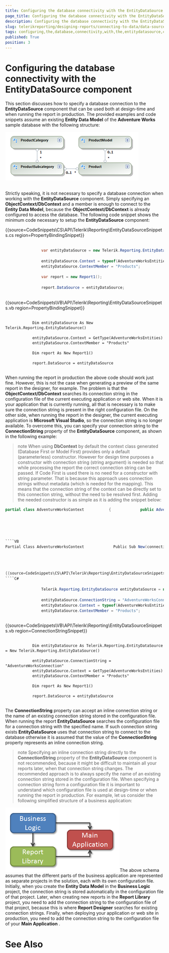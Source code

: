 ```yaml
---
title: Configuring the database connectivity with the EntityDataSource component
page_title: Configuring the database connectivity with the EntityDataSource component | for Telerik Reporting Documentation
description: Configuring the database connectivity with the EntityDataSource component
slug: telerikreporting/designing-reports/connecting-to-data/data-source-components/entitydatasource-component/configuring-the-database-connectivity-with-the-entitydatasource-component
tags: configuring,the,database,connectivity,with,the,entitydatasource,component
published: True
position: 3
---
```


# Configuring the database connectivity with the EntityDataSource component



This section discusses how to specify a database connection to the __EntityDataSource__ component      	that can be used both at design-time and when running the report in production. The provided examples      	and code snippets assume an existing __Entity Data Model__ of the __Adventure Works__ sample database with the      	following structure:

  

  ![](images/DataSources/EntityDataSourceAdventureWorksEntityModel.png)

## 

Strictly speaking, it is not necessary to specify a database connection when working with the        	__EntityDataSource__ component. Simply specifying an __ObjectContext/DbContext__ and a member is enough to connect to        	the __Entity Data Model__, because the __ObjectContext/DbContext__ is already configured to access the database. The        	following code snippet shows the minimum code necessary to setup the __EntityDataSource__ component:       	

{{source=CodeSnippets\CS\API\Telerik\Reporting\EntityDataSourceSnippets.cs region=PropertyBindingSnippet}}
````C#
	
	            var entityDataSource = new Telerik.Reporting.EntityDataSource();
	
	            entityDataSource.Context = typeof(AdventureWorksEntities);
	            entityDataSource.ContextMember = "Products";
	
	            var report = new Report1();
	
	            report.DataSource = entityDataSource;
	
````



{{source=CodeSnippets\VB\API\Telerik\Reporting\EntityDataSourceSnippets.vb region=PropertyBindingSnippet}}
````VB
	
	        Dim entityDataSource As New Telerik.Reporting.EntityDataSource()
	
	        entityDataSource.Context = GetType(AdventureWorksEntities)
	        entityDataSource.ContextMember = "Products"
	
	        Dim report As New Report1()
	
	        report.DataSource = entityDataSource
	
````



When running the report in production the above code should work just fine. However, this is not        	the case when generating a preview of the same report in the designer, for example. The problem is that        	the __ObjectContext/DbContext__ searches its connection string in the configuration file of the current executing        	application or web site. When it is your application that is currently running, all that is necessary        	is to make sure the connection string is present in the right configuration file. On the other side,        	when running the report in the designer, the current executing application is __Microsoft Visual Studio__,        	so the connection string is no longer available. To overcome this, you can specify your connection        	string to the __ConnectionString__ property of the __EntityDataSource__ component, as shown in the following        	example:         

>note            When using  __DbContext__  by default the context class generated (Database First or Model First) provides only a default (parameterless) constructor.           However for design time purposes a constructor with connection string (string argument) is needed so that while processing the report the correct           connection string can be passed.           If Code First is used there is no need for a constructor with string parameter.           That is because this approach uses connection strings without metadata (which is  needed for the mapping). This means that the connection string of the context can be directly set to this connection string, without the need to be resolved first.           Adding the needed constructor is as simple as it is adding the snippet below:         


	
````C#
partial class AdventureWorksContext           {             public AdventureWorksContext(string connectionString) : base(connectionString) {}           }````




	
````VB
Partial Class AdventureWorksContext             Public Sub New(connectionString As String)               MyBase.New(connectionString)             End Sub           End Class````




{{source=CodeSnippets\CS\API\Telerik\Reporting\EntityDataSourceSnippets.cs region=ConnectionStringSnippet}}
````C#
	
	            Telerik.Reporting.EntityDataSource entityDataSource = new Telerik.Reporting.EntityDataSource();
	
	            entityDataSource.ConnectionString = "AdventureWorksConnection";
	            entityDataSource.Context = typeof(AdventureWorksEntities);
	            entityDataSource.ContextMember = "Products";
	
````



{{source=CodeSnippets\VB\API\Telerik\Reporting\EntityDataSourceSnippets.vb region=ConnectionStringSnippet}}
````VB
	
	        Dim entityDataSource As Telerik.Reporting.EntityDataSource = New Telerik.Reporting.EntityDataSource()
	
	        entityDataSource.ConnectionString = "AdventureWorksConnection"
	        entityDataSource.Context = GetType(AdventureWorksEntities)
	        entityDataSource.ContextMember = "Products"
	
	        Dim report As New Report1()
	
	        report.DataSource = entityDataSource
	
````



The __ConnectionString__ property can accept an inline connection string or the name of an existing        	connection string stored in the configuration file. When running the report __EntityDataSource__ searches        	the configuration file for a connection string with the specified name. If such connection string exists       	__EntityDataSource__ uses that connection string to connect to the database otherwise it is assumed that the       	value of the __ConnectionString__ property represents an inline connection string. 

>note Specifying an inline connection string directly to the  __ConnectionString__  property of the  	 __EntityDataSource__  component is not recommended, because it might be difficult to maintain all your reports  	later, when that connection string changes. The recommended approach is to always specify the name of an  	existing connection string stored in the configuration file. When specifying a connection string form a  	configuration file it is important to understand which configuration file is used at design-time or when  	running the report in production. For example, let us consider the following simplified structure of a  	business application:  

  ![](images/DataSources/BusinessApplicationStructure.png)The above schema assumes that the different parts of the business application are represented as  	separate projects in the solution, each with its own configuration file. Initially, when you create the  	 __Entity Data Model__  in the  __Business Logic__  project, the connection string is stored automatically in the  	configuration file of that project. Later, when creating new reports in the  __Report Library__  project, you need  	to add the connection string to the configuration file of that project, because this is where  __Report Designer__  	searches for existing connection strings. Finally, when deploying your application or web site in production, 	you need to add the connection string to the configuration file of your  __Main Application__ .


# See Also

